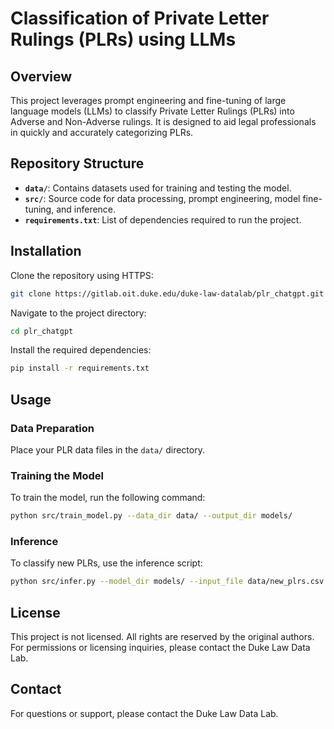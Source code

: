 # Classification of Private Letter Rulings (PLRs) using LLMs

## Overview

This project leverages prompt engineering and fine-tuning of large language models (LLMs) to classify Private Letter Rulings (PLRs) into Adverse and Non-Adverse rulings. It is designed to aid legal professionals in quickly and accurately categorizing PLRs.

## Repository Structure

- **`data/`**: Contains datasets used for training and testing the model.
- **`src/`**: Source code for data processing, prompt engineering, model fine-tuning, and inference.
- **`requirements.txt`**: List of dependencies required to run the project.

## Installation

Clone the repository using HTTPS:

```bash
git clone https://gitlab.oit.duke.edu/duke-law-datalab/plr_chatgpt.git
```

Navigate to the project directory:

```bash
cd plr_chatgpt
```

Install the required dependencies:

```bash
pip install -r requirements.txt
```

## Usage

### Data Preparation

Place your PLR data files in the `data/` directory.

### Training the Model

To train the model, run the following command:

```bash
python src/train_model.py --data_dir data/ --output_dir models/
```

### Inference

To classify new PLRs, use the inference script:

```bash
python src/infer.py --model_dir models/ --input_file data/new_plrs.csv --output_file results/classified_plrs.csv
```

## License

This project is not licensed. All rights are reserved by the original authors. For permissions or licensing inquiries, please contact the Duke Law Data Lab.

## Contact

For questions or support, please contact the Duke Law Data Lab.